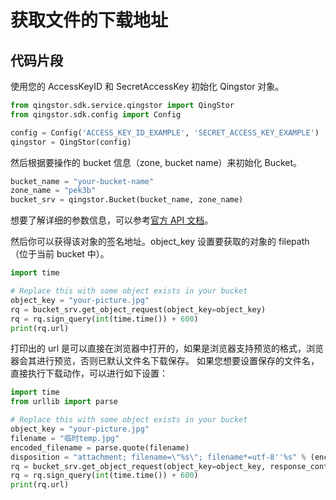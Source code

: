# 获取文件的下载地址

## 代码片段

使用您的 AccessKeyID 和 SecretAccessKey 初始化 Qingstor 对象。

```python
from qingstor.sdk.service.qingstor import QingStor
from qingstor.sdk.config import Config

config = Config('ACCESS_KEY_ID_EXAMPLE', 'SECRET_ACCESS_KEY_EXAMPLE')
qingstor = QingStor(config)
```

然后根据要操作的 bucket 信息（zone, bucket name）来初始化 Bucket。

```python
bucket_name = "your-bucket-name"
zone_name = "pek3b"
bucket_srv = qingstor.Bucket(bucket_name, zone_name)
```

想要了解详细的参数信息，可以参考[官方 API 文档](https://docs.qingcloud.com/qingstor/api/object/get)。

然后你可以获得该对象的签名地址。object_key 设置要获取的对象的 filepath（位于当前 bucket 中）。

```python
import time

# Replace this with some object exists in your bucket
object_key = "your-picture.jpg"
rq = bucket_srv.get_object_request(object_key=object_key)
rq = rq.sign_query(int(time.time()) + 600)
print(rq.url)
```

打印出的 url 是可以直接在浏览器中打开的，如果是浏览器支持预览的格式，浏览器会其进行预览，否则已默认文件名下载保存。
如果您想要设置保存的文件名，直接执行下载动作，可以进行如下设置：

```python
import time
from urllib import parse

# Replace this with some object exists in your bucket
object_key = "your-picture.jpg"
filename = "临时temp.jpg"
encoded_filename = parse.quote(filename)
disposition = "attachment; filename=\"%s\"; filename*=utf-8''%s" % (encoded_filename, encoded_filename)
rq = bucket_srv.get_object_request(object_key=object_key, response_content_disposition=disposition)
rq = rq.sign_query(int(time.time()) + 600)
print(rq.url)
```
